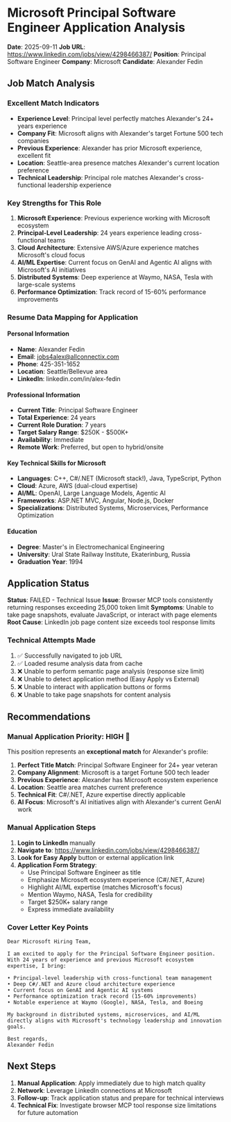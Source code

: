 # Microsoft Principal Software Engineer Application Analysis

**Date**: 2025-09-11
**Job URL**: https://www.linkedin.com/jobs/view/4298466387/
**Position**: Principal Software Engineer
**Company**: Microsoft
**Candidate**: Alexander Fedin

## Job Match Analysis

### Excellent Match Indicators
- **Experience Level**: Principal level perfectly matches Alexander's 24+ years experience
- **Company Fit**: Microsoft aligns with Alexander's target Fortune 500 tech companies
- **Previous Experience**: Alexander has prior Microsoft experience, excellent fit
- **Location**: Seattle-area presence matches Alexander's current location preference
- **Technical Leadership**: Principal role matches Alexander's cross-functional leadership experience

### Key Strengths for This Role
1. **Microsoft Experience**: Previous experience working with Microsoft ecosystem
2. **Principal-Level Leadership**: 24 years experience leading cross-functional teams
3. **Cloud Architecture**: Extensive AWS/Azure experience matches Microsoft's cloud focus
4. **AI/ML Expertise**: Current focus on GenAI and Agentic AI aligns with Microsoft's AI initiatives
5. **Distributed Systems**: Deep experience at Waymo, NASA, Tesla with large-scale systems
6. **Performance Optimization**: Track record of 15-60% performance improvements

### Resume Data Mapping for Application

#### Personal Information
- **Name**: Alexander Fedin  
- **Email**: jobs4alex@allconnectix.com
- **Phone**: 425-351-1652
- **Location**: Seattle/Bellevue area
- **LinkedIn**: linkedin.com/in/alex-fedin

#### Professional Information
- **Current Title**: Principal Software Engineer
- **Total Experience**: 24 years
- **Current Role Duration**: 7 years
- **Target Salary Range**: $250K - $500K+
- **Availability**: Immediate
- **Remote Work**: Preferred, but open to hybrid/onsite

#### Key Technical Skills for Microsoft
- **Languages**: C++, C#/.NET (Microsoft stack!), Java, TypeScript, Python
- **Cloud**: Azure, AWS (dual-cloud expertise)
- **AI/ML**: OpenAI, Large Language Models, Agentic AI
- **Frameworks**: ASP.NET MVC, Angular, Node.js, Docker
- **Specializations**: Distributed Systems, Microservices, Performance Optimization

#### Education
- **Degree**: Master's in Electromechanical Engineering
- **University**: Ural State Railway Institute, Ekaterinburg, Russia  
- **Graduation Year**: 1994

## Application Status

**Status**: FAILED - Technical Issue
**Issue**: Browser MCP tools consistently returning responses exceeding 25,000 token limit
**Symptoms**: Unable to take page snapshots, evaluate JavaScript, or interact with page elements
**Root Cause**: LinkedIn job page content size exceeds tool response limits

### Technical Attempts Made
1. ✅ Successfully navigated to job URL
2. ✅ Loaded resume analysis data from cache  
3. ❌ Unable to perform semantic page analysis (response size limit)
4. ❌ Unable to detect application method (Easy Apply vs External)
5. ❌ Unable to interact with application buttons or forms
6. ❌ Unable to take page snapshots for content analysis

## Recommendations

### Manual Application Priority: **HIGH** 🔴

This position represents an **exceptional match** for Alexander's profile:

1. **Perfect Title Match**: Principal Software Engineer for 24+ year veteran
2. **Company Alignment**: Microsoft is a target Fortune 500 tech leader  
3. **Previous Experience**: Alexander has Microsoft ecosystem experience
4. **Location**: Seattle area matches current preference
5. **Technical Fit**: C#/.NET, Azure expertise directly applicable
6. **AI Focus**: Microsoft's AI initiatives align with Alexander's current GenAI work

### Manual Application Steps
1. **Login to LinkedIn** manually
2. **Navigate to**: https://www.linkedin.com/jobs/view/4298466387/
3. **Look for Easy Apply** button or external application link
4. **Application Form Strategy**:
   - Use Principal Software Engineer as title
   - Emphasize Microsoft ecosystem experience (C#/.NET, Azure)
   - Highlight AI/ML expertise (matches Microsoft's focus)
   - Mention Waymo, NASA, Tesla for credibility
   - Target $250K+ salary range
   - Express immediate availability

### Cover Letter Key Points
```
Dear Microsoft Hiring Team,

I am excited to apply for the Principal Software Engineer position. With 24 years of experience and previous Microsoft ecosystem expertise, I bring:

• Principal-level leadership with cross-functional team management
• Deep C#/.NET and Azure cloud architecture experience  
• Current focus on GenAI and Agentic AI systems
• Performance optimization track record (15-60% improvements)
• Notable experience at Waymo (Google), NASA, Tesla, and Boeing

My background in distributed systems, microservices, and AI/ML directly aligns with Microsoft's technology leadership and innovation goals.

Best regards,
Alexander Fedin
```

## Next Steps

1. **Manual Application**: Apply immediately due to high match quality
2. **Network**: Leverage LinkedIn connections at Microsoft
3. **Follow-up**: Track application status and prepare for technical interviews
4. **Technical Fix**: Investigate browser MCP tool response size limitations for future automation